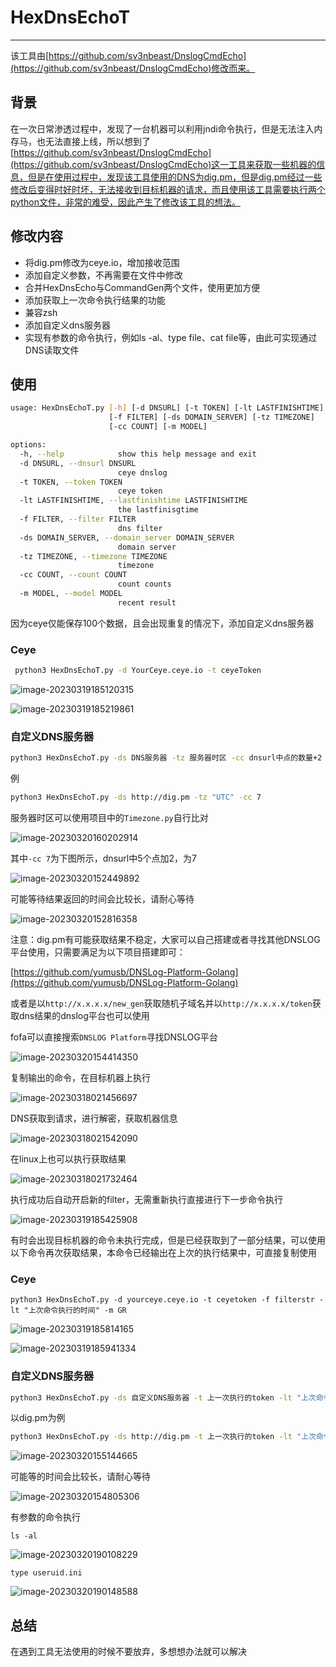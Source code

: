 # HexDnsEchoT

---

该工具由[https://github.com/sv3nbeast/DnslogCmdEcho](https://github.com/sv3nbeast/DnslogCmdEcho)修改而来。

## 背景

在一次日常渗透过程中，发现了一台机器可以利用jndi命令执行，但是无法注入内存马，也无法直接上线，所以想到了[https://github.com/sv3nbeast/DnslogCmdEcho](https://github.com/sv3nbeast/DnslogCmdEcho)这一工具来获取一些机器的信息，但是在使用过程中，发现该工具使用的DNS为dig.pm，但是dig.pm经过一些修改后变得时好时坏，无法接收到目标机器的请求，而且使用该工具需要执行两个python文件，非常的难受，因此产生了修改该工具的想法。

## 修改内容

* 将dig.pm修改为ceye.io，增加接收范围
* 添加自定义参数，不再需要在文件中修改
* 合并HexDnsEcho与CommandGen两个文件，使用更加方便
* 添加获取上一次命令执行结果的功能
* 兼容zsh
* 添加自定义dns服务器
* 实现有参数的命令执行，例如ls -al、type file、cat file等，由此可实现通过DNS读取文件

## 使用

```bash
usage: HexDnsEchoT.py [-h] [-d DNSURL] [-t TOKEN] [-lt LASTFINISHTIME]
                      [-f FILTER] [-ds DOMAIN_SERVER] [-tz TIMEZONE]
                      [-cc COUNT] [-m MODEL]

options:
  -h, --help            show this help message and exit
  -d DNSURL, --dnsurl DNSURL
                        ceye dnslog
  -t TOKEN, --token TOKEN
                        ceye token
  -lt LASTFINISHTIME, --lastfinishtime LASTFINISHTIME
                        the lastfinisgtime
  -f FILTER, --filter FILTER
                        dns filter
  -ds DOMAIN_SERVER, --domain_server DOMAIN_SERVER
                        domain server
  -tz TIMEZONE, --timezone TIMEZONE
                        timezone
  -cc COUNT, --count COUNT
                        count counts
  -m MODEL, --model MODEL
                        recent result
```

因为ceye仅能保存100个数据，且会出现重复的情况下，添加自定义dns服务器

### Ceye

```bash
 python3 HexDnsEchoT.py -d YourCeye.ceye.io -t ceyeToken
```

![image-20230319185120315](https://github.com/A0WaQ4/HexDnsEchoT/blob/main/img/image-20230319185120315.png)

![image-20230319185219861](https://github.com/A0WaQ4/HexDnsEchoT/blob/main/img/image-20230319185219861.png)

### 自定义DNS服务器

```bash
python3 HexDnsEchoT.py -ds DNS服务器 -tz 服务器时区 -cc dnsurl中点的数量+2
```

例

```bash
python3 HexDnsEchoT.py -ds http://dig.pm -tz "UTC" -cc 7
```

服务器时区可以使用项目中的`Timezone.py`自行比对

![image-20230320160202914](https://github.com/A0WaQ4/HexDnsEchoT/blob/main/img/image-20230320160202914.png)

其中`-cc 7`为下图所示，dnsurl中5个点加2，为7

![image-20230320152449892](https://github.com/A0WaQ4/HexDnsEchoT/blob/main/img/image-20230320152449892.png)

可能等待结果返回的时间会比较长，请耐心等待

![image-20230320152816358](https://github.com/A0WaQ4/HexDnsEchoT/blob/main/img/image-20230320152816358.png)

注意：dig.pm有可能获取结果不稳定，大家可以自己搭建或者寻找其他DNSLOG平台使用，只需要满足为以下项目搭建即可：

[https://github.com/yumusb/DNSLog-Platform-Golang](https://github.com/yumusb/DNSLog-Platform-Golang)

或者是以`http://x.x.x.x/new_gen`获取随机子域名并以`http://x.x.x.x/token`获取dns结果的dnslog平台也可以使用

fofa可以直接搜索`DNSLOG Platform`寻找DNSLOG平台

![image-20230320154414350](https://github.com/A0WaQ4/HexDnsEchoT/blob/main/img/image-20230320154414350.png)

复制输出的命令，在目标机器上执行

![image-20230318021456697](https://github.com/A0WaQ4/HexDnsEchoT/blob/main/img/image-20230318021456697.png)

DNS获取到请求，进行解密，获取机器信息

![image-20230318021542090](https://github.com/A0WaQ4/HexDnsEchoT/blob/main/img/image-20230318021542090.png)

在linux上也可以执行获取结果

![image-20230318021732464](https://github.com/A0WaQ4/HexDnsEchoT/blob/main/img/image-20230318021732464.png)

执行成功后自动开启新的filter，无需重新执行直接进行下一步命令执行

![image-20230319185425908](https://github.com/A0WaQ4/HexDnsEchoT/blob/main/img/image-20230319185425908.png)

有时会出现目标机器的命令未执行完成，但是已经获取到了一部分结果，可以使用以下命令再次获取结果，本命令已经输出在上次的执行结果中，可直接复制使用

### Ceye

```shell
python3 HexDnsEchoT.py -d yourceye.ceye.io -t ceyetoken -f filterstr -lt "上次命令执行的时间" -m GR
```

![image-20230319185814165](https://github.com/A0WaQ4/HexDnsEchoT/blob/main/img/image-20230319185814165.png)

![image-20230319185941334](https://github.com/A0WaQ4/HexDnsEchoT/blob/main/img/image-20230319185941334.png)

### 自定义DNS服务器

```bash
python3 HexDnsEchoT.py -ds 自定义DNS服务器 -t 上一次执行的token -lt "上次命令执行的时间" -m GR -cc dnsurl中点的数量
```

以dig.pm为例

```bash
python3 HexDnsEchoT.py -ds http://dig.pm -t 上一次执行的token -lt "上次命令执行的时间" -m GR -cc 7
```

![image-20230320155144665](https://github.com/A0WaQ4/HexDnsEchoT/blob/main/img/image-20230320155144665.png)

可能等的时间会比较长，请耐心等待

![image-20230320154805306](https://github.com/A0WaQ4/HexDnsEchoT/blob/main/img/image-20230320154805306.png)

有参数的命令执行

```
ls -al
```

![image-20230320190108229](https://github.com/A0WaQ4/HexDnsEchoT/blob/main/img/image-20230320190108229.png)

```
type useruid.ini
```

![image-20230320190148588](https://github.com/A0WaQ4/HexDnsEchoT/blob/main/img/image-20230320190148588.png)



## 总结

在遇到工具无法使用的时候不要放弃，多想想办法就可以解决
